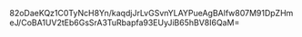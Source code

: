 82oDaeKQz1C0TyNcH8Yn/kaqdjJrLvGSvnYLAYPueAgBAlfw807M91DpZHmeJ/CoBA1UV2tEb6GsSrA3TuRbapfa93EUyJiB65hBV8I6QaM=